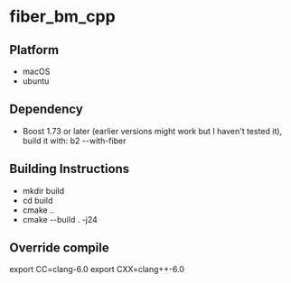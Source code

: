 # fiber_bm_cpp

## Platform
- macOS
- ubuntu

## Dependency
- Boost 1.73 or later (earlier versions might work but I haven't tested it), build it with: b2 --with-fiber

## Building Instructions
- mkdir build
- cd build
- cmake ..
- cmake --build . -j24

## Override compile
export CC=clang-6.0
export CXX=clang++-6.0
